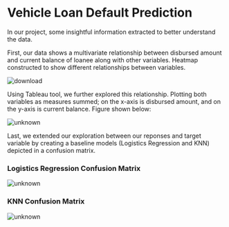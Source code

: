 # Vehicle Loan Default Prediction

In our project, some insightful information extracted to better understand the data.

First, our data shows a multivariate relationship between disbursed amount and current balance of loanee along with other variables. Heatmap constructed to show different relationships between variables.

![download](https://user-images.githubusercontent.com/49822946/146224004-a4ea34d9-e428-4360-9fc9-26d6e7bfefbb.png)


Using Tableau tool, we further explored this relationship. Plotting both variables as measures summed; on the x-axis is disbursed amount, and on the y-axis is current balance. Figure shown below:

![unknown](https://user-images.githubusercontent.com/49822946/146223657-fe7de9e5-231f-4f56-a4a3-6be357599456.png)


Last, we extended our exploration between our reponses and target variable by creating a baseline models (Logistics Regression and KNN) depicted in a confusion matrix.

### Logistics Regression Confusion Matrix

![unknown](https://user-images.githubusercontent.com/49822946/146223816-fafe0d7c-c681-4bfd-bedc-5c7b4a64da0b.png)

### KNN Confusion Matrix

![unknown](https://user-images.githubusercontent.com/49822946/146223909-fa4465bc-8003-4484-826d-cc4c8c5dd7da.png)

